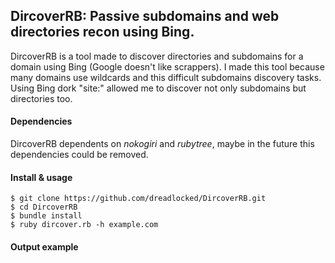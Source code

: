 ## DircoverRB: Passive subdomains and web directories recon using Bing.

DircoverRB is a tool made to discover directories and subdomains for a domain using Bing (Google doesn't like scrappers). I made this tool because many domains use wildcards and this difficult subdomains discovery tasks. Using Bing dork "site:" allowed me to discover not only subdomains but directories too.

#### Dependencies
DircoverRB dependents on *nokogiri* and *rubytree*, maybe in the future this dependencies could be removed.

#### Install & usage
```
$ git clone https://github.com/dreadlocked/DircoverRB.git
$ cd DircoverRB
$ bundle install
$ ruby dircover.rb -h example.com
```

#### Output example